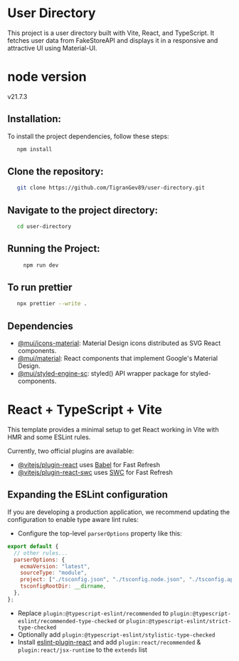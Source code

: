 # User Directory

This project is a user directory built with Vite, React, and TypeScript. It fetches user data from FakeStoreAPI and displays it in a responsive and attractive UI using Material-UI.

# node version

v21.7.3

## Installation:

To install the project dependencies, follow these steps:

```bash
   npm install
```

## Clone the repository:

```bash
   git clone https://github.com/TigranGev89/user-directory.git
```

## Navigate to the project directory:

```bash
   cd user-directory
```

## Running the Project:

```bash
	 npm run dev
```

## To run prettier

```bash
   npx prettier --write .
```

## Dependencies

- [@mui/icons-material](https://ghub.io/@mui/icons-material): Material Design icons distributed as SVG React components.
- [@mui/material](https://ghub.io/@mui/material): React components that implement Google&#39;s Material Design.
- [@mui/styled-engine-sc](https://ghub.io/@mui/styled-engine-sc): styled() API wrapper package for styled-components.

# React + TypeScript + Vite

This template provides a minimal setup to get React working in Vite with HMR and some ESLint rules.

Currently, two official plugins are available:

- [@vitejs/plugin-react](https://github.com/vitejs/vite-plugin-react/blob/main/packages/plugin-react/README.md) uses [Babel](https://babeljs.io/) for Fast Refresh
- [@vitejs/plugin-react-swc](https://github.com/vitejs/vite-plugin-react-swc) uses [SWC](https://swc.rs/) for Fast Refresh

## Expanding the ESLint configuration

If you are developing a production application, we recommend updating the configuration to enable type aware lint rules:

- Configure the top-level `parserOptions` property like this:

```js
export default {
  // other rules...
  parserOptions: {
    ecmaVersion: "latest",
    sourceType: "module",
    project: ["./tsconfig.json", "./tsconfig.node.json", "./tsconfig.app.json"],
    tsconfigRootDir: __dirname,
  },
};
```

- Replace `plugin:@typescript-eslint/recommended` to `plugin:@typescript-eslint/recommended-type-checked` or `plugin:@typescript-eslint/strict-type-checked`
- Optionally add `plugin:@typescript-eslint/stylistic-type-checked`
- Install [eslint-plugin-react](https://github.com/jsx-eslint/eslint-plugin-react) and add `plugin:react/recommended` & `plugin:react/jsx-runtime` to the `extends` list
